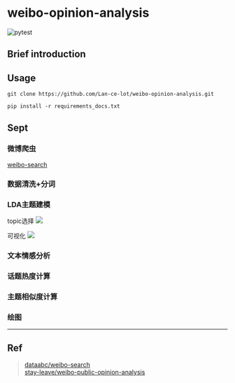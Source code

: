 # weibo-opinion-analysis

![pytest](https://github.com/Lan-ce-lot/weibo-opinion-analysis/actions/workflows/pytest.yml/badge.svg)

## Brief introduction

## Usage

```shell
git clone https://github.com/Lan-ce-lot/weibo-opinion-analysis.git
```

```shell
pip install -r requirements_docs.txt
```

## Sept

### 微博爬虫
[weibo-search](https://github.com/Lan-ce-lot/weibo-search)

### 数据清洗+分词

### LDA主题建模
topic选择
![](./img/A7F4CCBF8F2058B7F1F103DA95AE8E88.jpg)

可视化
![](./img/3054FE0BBD6B3411615F98AB8F095C1C.jpg)
### 文本情感分析

### 话题热度计算

### 主题相似度计算

### 绘图

---

## Ref
> [dataabc/weibo-search](https://github.com/dataabc/weibo-search)\
> [stay-leave/weibo-public-opinion-analysis](https://github.com/stay-leave/weibo-public-opinion-analysis)
